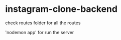 ﻿# instagram-clone-backend
check routes folder for all the routes

'nodemon app' for run the server
